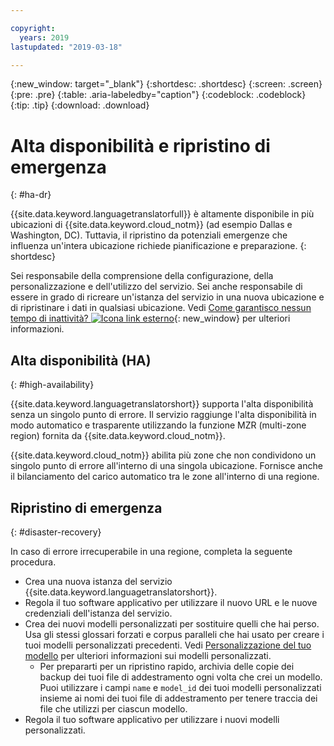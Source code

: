 ```yaml
---

copyright:
  years: 2019
lastupdated: "2019-03-18"

---
```


{:new_window: target="_blank"}
{:shortdesc: .shortdesc}
{:screen: .screen}
{:pre: .pre}
{:table: .aria-labeledby="caption"}
{:codeblock: .codeblock}
{:tip: .tip}
{:download: .download}

# Alta disponibilità e ripristino di emergenza
{: #ha-dr}

{{site.data.keyword.languagetranslatorfull}} è altamente disponibile in più ubicazioni di {{site.data.keyword.cloud_notm}} (ad esempio Dallas e Washington, DC). Tuttavia, il ripristino da potenziali emergenze che influenza un'intera ubicazione richiede pianificazione e preparazione.
{: shortdesc}

Sei responsabile della comprensione della configurazione, della personalizzazione e dell'utilizzo del servizio. Sei anche responsabile di essere in grado di ricreare un'istanza del servizio in una nuova ubicazione e di ripristinare i dati in qualsiasi ubicazione. Vedi [Come garantisco nessun tempo di inattività? ![Icona link esterno](../../icons/launch-glyph.svg "Icona link esterno")](/docs/overview?topic=overview-zero-downtime#zero-downtime){: new_window} per ulteriori informazioni.

## Alta disponibilità (HA)
{: #high-availability}

{{site.data.keyword.languagetranslatorshort}} supporta l'alta disponibilità senza un singolo punto di errore. Il servizio raggiunge l'alta disponibilità in modo automatico e trasparente utilizzando la funzione MZR (multi-zone region) fornita da {{site.data.keyword.cloud_notm}}.

{{site.data.keyword.cloud_notm}} abilita più zone che non condividono un singolo punto di errore all'interno di una singola ubicazione. Fornisce anche il bilanciamento del carico automatico tra le zone all'interno di una regione.


## Ripristino di emergenza
{: #disaster-recovery}

In caso di errore irrecuperabile in una regione, completa la seguente procedura.

- Crea una nuova istanza del servizio {{site.data.keyword.languagetranslatorshort}}.
- Regola il tuo software applicativo per utilizzare il nuovo URL e le nuove credenziali dell'istanza del servizio.
- Crea dei nuovi modelli personalizzati per sostituire quelli che hai perso. Usa gli stessi glossari forzati e corpus paralleli che hai usato per creare i tuoi modelli personalizzati precedenti. Vedi [Personalizzazione del tuo modello](/docs/services/language-translator?topic=language-translator-customizing#customizing) per ulteriori informazioni sui modelli personalizzati.
  - Per prepararti per un ripristino rapido, archivia delle copie dei backup dei tuoi file di addestramento ogni volta che crei un modello. Puoi utilizzare i campi `name` e `model_id` dei tuoi modelli personalizzati insieme ai nomi dei tuoi file di addestramento per tenere traccia dei file che utilizzi per ciascun modello. 
- Regola il tuo software applicativo per utilizzare i nuovi modelli personalizzati.

